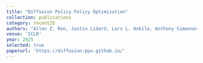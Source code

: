 ```yaml
---
title: "Diffusion Policy Policy Optimization"
collection: publications
category: recent25
authors: "Allen Z. Ren, Justin Lidard, Lars L. Ankile, Anthony Simeonov, Pulkit Agrawal, Anirudha Majumdar, Benjamin Burchfiel, Hongkai Dai, <b>Max Simchowitz</b>"
venue: 'ICLR'
year: 2025
selected: true
paperurl: 'https://diffusion-ppo.github.io/'
---
```



